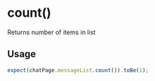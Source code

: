 # count()
Returns number of items in list

## Usage

```typescript
expect(chatPage.messageList.count()).toBe(1);
```
